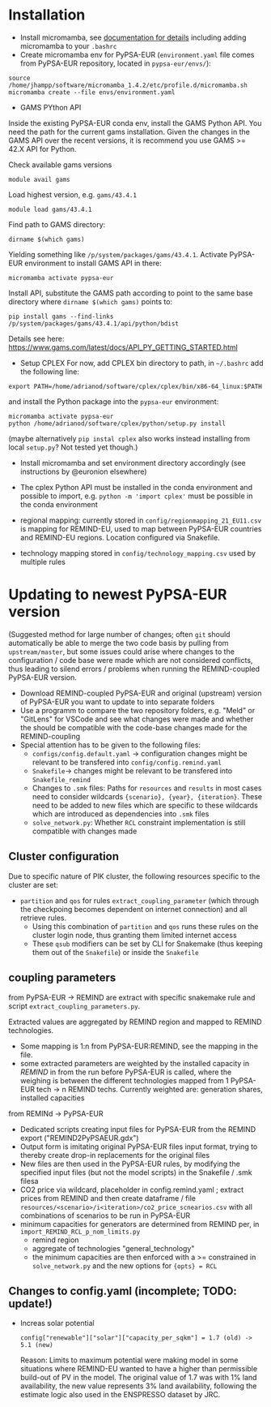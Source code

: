 # Installation 

* Install micromamba, see [documentation for details](https://mamba.readthedocs.io/en/latest/installation.html#micromamba) including adding micromamba to your `.bashrc`
* Create micromamba env for PyPSA-EUR (`environment.yaml` file comes from PyPSA-EUR repository, located in `pypsa-eur/envs/`):
```
source /home/jhampp/software/micromamba_1.4.2/etc/profile.d/micromamba.sh
micromamba create --file envs/environment.yaml
```
* GAMS PYthon API

Inside the existing PyPSA-EUR conda env, install the GAMS Python API.
You need the path for the current gams installation.
Given the changes in the GAMS API over the recent versions, it is recommend you use GAMS >= 42.X API for Python.

Check available gams versions
```
module avail gams
```
Load highest version, e.g. `gams/43.4.1`
```
module load gams/43.4.1
```
Find path to GAMS directory:
```
dirname $(which gams)
```
Yielding something like `/p/system/packages/gams/43.4.1`.
Activate PyPSA-EUR environment to install GAMS API in there:
```
micromamba activate pypsa-eur
```
Install API, substitute the GAMS path according to point to the same base directory where `dirname $(which gams)` points to:
```
pip install gams --find-links /p/system/packages/gams/43.4.1/api/python/bdist
```
Details see here: https://www.gams.com/latest/docs/API_PY_GETTING_STARTED.html

* Setup CPLEX
For now, add CPLEX bin directory to path, in `~/.bashrc` add the following line:
```
export PATH=/home/adrianod/software/cplex/cplex/bin/x86-64_linux:$PATH
```
and install the Python package into the `pypsa-eur` environment:
```
micromamba activate pypsa-eur
python /home/adrianod/software/cplex/python/setup.py install
```

(maybe alternatively `pip instal cplex` also works instead installing from local `setup.py`? Not tested yet though.)

* Install micromamba and set environment directory accordingly (see instructions by @euronion elsewhere)
* The cplex Python API must be installed in the conda environment and possible to import, e.g. `python -m 'import cplex'` must be possible in the conda environment

* regional mapping: currently stored in `config/regionmapping_21_EU11.csv` is mapping for REMIND-EU, used to map between PyPSA-EUR countries and REMIND-EU regions. Location configured via Snakefile.
* technology mapping stored in `config/technology_mapping.csv` used by multiple rules

# Updating to newest PyPSA-EUR version

(Suggested method for large number of changes; often `git` should automatically be able to merge the two code basis by pulling from `upstream/master`,
but some issues could arise where changes to the configuration / code base were made which are not considered conflicts, thus leading
to silend errors / problems when running the REMIND-coupled PyPSA-EUR version.

* Download REMIND-coupled PyPSA-EUR and original (upstream) version of PyPSA-EUR you want to update to into separate folders
* Use a programm to compare the two repository folders, e.g. "Meld" or "GitLens" for VSCode and see what changes were made and whether the should be compatible with the code-base changes made for the REMIND-coupling
* Special attention has to be given to the following files:
    * `configs/config.default.yaml` -> configuration changes might be relevant to be transfered into `config/config.remind.yaml`
    * `Snakefile`-> changes might be relevant to be transfered into `Snakefile_remind`
    * Changes to `.smk` files: Paths for `resources` and `results` in most cases need to consider wildcards `{scenario}, {year}, {iteration}`. These need to be added to new files which are specific to these wildcards which are introduced as dependencies into `.smk` files
    * `solve_network.py`: Whether `RCL` constraint implementation is still compatible with changes made

## Cluster configuration

Due to specific nature of PIK cluster, the following resources specific to the cluster are set:
* `partition` and `qos` for rules `extract_coupling_parameter` (which through the checkpoing becomes dependent on internet connection) and all retrieve rules.
    * Using this combination of `partition` and `qos` runs these rules on the cluster login node, thus granting them limited internet access
    * These `qsub` modifiers can be set by CLI for Snakemake (thus keeping them out of the `Snakefile`) or inside the `Snakefile`

## coupling parameters


from PyPSA-EUR -> REMIND are extract with specific snakemake rule and script `extract_coupling_parameters.py`.

Extracted values are aggregated by REMIND region and mapped to REMIND technologies.

* Some mapping is 1:n from PyPSA-EUR:REMIND, see the mapping in the file.
* some extracted parameters are weighted by the installed capacity in *REMIND* in from the run before PyPSA-EUR is called, where the weighing is between the different technologies mapped from 1 PyPSA-EUR tech -> n REMIND techs. Currently weighted are: generation shares, installed capacities


from REMINd -> PyPSA-EUR

* Dedicated scripts creating input files for PyPSA-EUR from the REMIND export ("REMIND2PyPSAEUR.gdx")
* Output form is imitating original PyPSA-EUR files input format, trying to thereby create drop-in replacements for the original files
* New files are then used in the PyPSA-EUR rules, by modifying the specified input files (but not the model scripts) in the Snakefile / <rules>.smk filesa
* CO2 price via wildcard, placeholder in config.remind.yaml ; extract prices from REMIND and then create dataframe / file `resources/<scenario>/i<iteration>/co2_price_scnearios.csv` with all combinations of scenarios to be run in PyPSA-EUR
* minimum capacities for generators are determined from REMIND per, in `import_REMIND_RCL_p_nom_limits.py`
    * remind region
    * aggregate of technologies "general_technology"
    * the minimum capacities are then enforced with a >= constrained in `solve_network.py` and the new options for `{opts} = RCL`

## Changes to config.yaml (incomplete; TODO: update!)

* Increas solar potential
    ```
    config["renewable"]["solar"]["capacity_per_sqkm"] = 1.7 (old) -> 5.1 (new)
    ```
    Reason: Limits to maximum potential were making model in some situations where REMIND-EU wanted to have a higher than permissible build-out of PV in the model.
    The original value of 1.7 was with 1% land availability, the new value represents 3% land availability, following the estimate logic also used in the ENSPRESSO dataset by JRC.